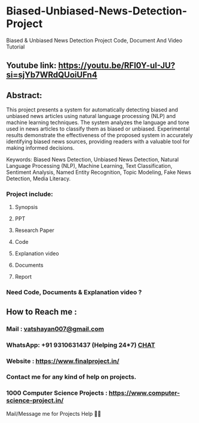 # Biased-Unbiased-News-Detection-Project
Biased & Unbiased News Detection Project Code, Document And Video Tutorial

## Youtube link: https://youtu.be/RFl0Y-uI-JU?si=sjYb7WRdQUoiUFn4

## Abstract:
This project presents a system for automatically detecting biased and unbiased news articles using natural language processing (NLP) and machine learning techniques. The system analyzes the language and tone used in news articles to classify them as biased or unbiased. Experimental results demonstrate the effectiveness of the proposed system in accurately identifying biased news sources, providing readers with a valuable tool for making informed decisions.

Keywords:
Biased News Detection, Unbiased News Detection, Natural Language Processing (NLP), Machine Learning, Text Classification, Sentiment Analysis, Named Entity Recognition, Topic Modeling, Fake News Detection, Media Literacy.

### Project include: 

1. Synopsis

2. PPT

3. Research Paper


4. Code

5. Explanation video

6. Documents

7. Report


### Need Code, Documents & Explanation video ? 

## How to Reach me :

### Mail : vatshayan007@gmail.com 

### WhatsApp: +91 9310631437 (Helping 24*7) **[CHAT](https://wa.me/message/CHWN2AHCPMAZK1)** 

### Website : https://www.finalproject.in/

### Contact me for any kind of help on projects.
### 1000 Computer Science Projects : https://www.computer-science-project.in/


Mail/Message me for Projects Help 🙏🏻
